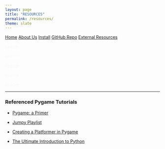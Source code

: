 ```yaml
---
layout: page
title: "RESOURCES"
permalink: /resources/
theme: slate
---
```


<head>
  <link rel="stylesheet" href="/website_assets/style.css">
</head>

<div class = "navbar">
  <a href="/home">Home</a>
  <a href="/about">About Us</a>
  <a href="https://redesigned-doodle-c69ebf4f.pages.github.io#how-to-run">Install</a>
  <a href="https://github.com/olincollege/dress-quest.git">GitHub Repo</a>
  <a href="/resources">External Resources</a>
</div>

<p style="color:fafafa"> spacer </p>
<p style="color:fafafa"> spacer </p>
<p style="color:fafafa"> spacer </p>
<p style="color:fafafa"> spacer </p>
<p style="color:fafafa"> spacer </p>

---

### Referenced Pygame Tutorials

- [Pygame: a Primer](https://realpython.com/pygame-a-primer/)

- [Jumpy Playlist](https://www.youtube.com/playlist?list=PLjcN1EyupaQlBSrfP4_9SdpJIcfnSJgzL)

- [Creating a Platformer in Pygame](https://www.youtube.com/watch?v=YWN8GcmJ-jA)

- [The Ultimate Introduction to Python](https://www.youtube.com/watch?v=AY9MnQ4x3zk)
